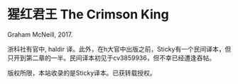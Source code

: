 # 猩红君王 The Crimson King

Graham McNeill, 2017.

浙科社有官中, haldir 译。此外，在h大官中出版之前，Sticky有一个民间译本，但只开到第二章的一半。民间译本初见于cv3859936，但不幸已经遭逢吞帖。

版权所限，本站收录的是Sticky译本。已获转载授权。
